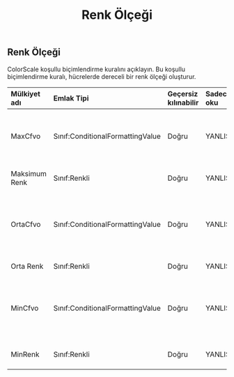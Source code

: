 ﻿---
title: Renk Ölçeği
second_title: Aspose.Cells Cloud Documen
type: docs
url: /tr/specification/model/colorscale/
description: "Aspose.Cells Bulut modeli spesifikasyonu: ColorScale. Açma, oluşturma, düzenleme, bölme, birleştirme, karşılaştırma ve dönüştürme gibi özelliklerle Excel ve diğer elektronik tablo belgelerini zahmetsizce yönetin"
weight: 50
---
## **Renk Ölçeği**

 ColorScale koşullu biçimlendirme kuralını açıklayın. Bu koşullu biçimlendirme kuralı, hücrelerde dereceli bir renk ölçeği oluşturur.

| Mülkiyet adı| Emlak Tipi| Geçersiz kılınabilir| Sadece oku| Varsayılan değer| Tanım|
|:- |:- |:- |:- |:- |:- |
| MaxCfvo| Sınıf:ConditionalFormattingValue| Doğru| YANLIŞ|| Bu ColorScale'in maksimum değer nesnesini alın veya ayarlayın. FormatConditionValueType.Min türüyle null veya CFValueObject ayarlanamaz.|
| Maksimum Renk| Sınıf:Renkli| Doğru| YANLIŞ||Aralıktaki maksimum değer için degrade rengini alın veya ayarlayın.|
| OrtaCfvo| Sınıf:ConditionalFormattingValue| Doğru| YANLIŞ|| Bu ColorScale'in orta değer nesnesini alın veya ayarlayın. FormatConditionValueType.Max veya FormatConditionValueType.Min türündeki CFValueObject ona ayarlanamıyor.|
| Orta Renk| Sınıf:Renkli| Doğru| YANLIŞ|| Aralıktaki orta değerin degrade rengini alın veya ayarlayın.|
| MinCfvo| Sınıf:ConditionalFormattingValue| Doğru| YANLIŞ|| Bu ColorScale'in minimum değer nesnesini alın veya ayarlayın. FormatConditionValueType.Max türüyle null veya CFValueObject öğesi ayarlanamıyor.|
| MinRenk| Sınıf:Renkli| Doğru| YANLIŞ|| Aralıktaki minimum değer için degrade rengini alın veya ayarlayın.|

